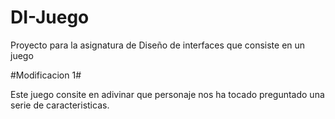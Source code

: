 # DI-Juego
Proyecto para la asignatura de Diseño de interfaces que consiste en un juego

#Modificacion 1#

Este juego consite en adivinar que personaje nos ha tocado preguntado una serie de caracteristicas.
